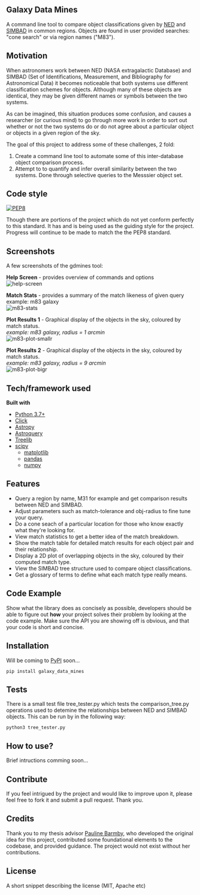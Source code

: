 ## Galaxy Data Mines
A command line tool to compare object classifications given by [NED](https://ned.ipac.caltech.edu) and [SIMBAD](http://simbad.u-strasbg.fr/simbad/) in common regions. Objects are found in user provided searches: "cone search" or via region names ("M83").

## Motivation
When astronomers work between NED (NASA extragalactic Database) and SIMBAD (Set of Identifications, Measurement, and Bibliography for Astronomical Data) it becomes noticeable that both systems use different classification schemes for objects. Although many of these objects are identical, they may be given different names or symbols between the two systems.

As can be imagined, this situation produces some confusion, and causes a researcher (or curious mind) to go through more work in order to sort out whether or not the two systems do or do not agree about a particular object or objects in a given region of the sky.

The goal of this project to address some of these challenges, 2 fold:
1. Create a command line tool to automate some of this inter-database object comparison process.
2. Attempt to to quantify and infer overall similarity between the two systems. Done through selective queries to the Messsier object set.

## Code style
[![PEP8](https://img.shields.io/badge/code%20style-pep8-orange.svg)](https://www.python.org/dev/peps/pep-0008/)  

Though there are portions of the project which do not yet conform perfectly to this standard. It has and is being used as the guiding style for the project. Progress will continue to be made to match the the PEP8 standard.

## Screenshots
A few screenshots of the gdmines tool:

**Help Screen** - provides overview of commands and options  
![help-screen](/docs/screenshots/help-screen.png)

**Match Stats** - provides a summary of the match likeness of given query  
example: m83 galaxy  
![m83-stats](/docs/screenshots/help-screen.png)

**Plot Results 1** - Graphical display of the objects in the sky, coloured by match status.  
*example: m83 galaxy, radius = 1 arcmin*  
![m83-plot-smallr](/docs/screenshots/m83-plot-smallr.png)

**Plot Results 2** - Graphical display of the objects in the sky, coloured by match status.  
*example: m83 galaxy, radius = 9 arcmin*  
![m83-plot-bigr](/docs/screenshots/m83-plot-bigr.png)

## Tech/framework used
<b>Built with</b>
- [Python 3.7+](https://www.python.org/)
- [Click](https://palletsprojects.com/p/click/)
- [Astropy](http://www.astropy.org/index.html)
- [Astroquery](https://astroquery.readthedocs.io/en/latest/#)
- [Treelib](https://treelib.readthedocs.io/en/latest/)
- [scipy](https://www.scipy.org)
   - [matplotlib](https://matplotlib.org/)
   - [pandas](https://pandas.pydata.org)
   - [numpy](https://www.numpy.org/)

## Features
* Query a region by name, M31 for example and get comparison results between NED and SIMBAD.
* Adjust parameters such as match-tolerance and obj-radius to fine tune your query.
* Do a cone seach of a particular location for those who know exactly what they're looking for.
* View match statistics to get a better idea of the match breakdown.
* Show the match table for detailed match results for each object pair and their relationship.
* Display a 2D plot of overlapping objects in the sky, coloured by their computed match type.
* View the SIMBAD tree structure used to compare object classifications.
* Get a glossary of terms to define what each match type really means.

## Code Example
Show what the library does as concisely as possible, developers should be able to figure out **how** your project solves their problem by looking at the code example. Make sure the API you are showing off is obvious, and that your code is short and concise.

## Installation
Will be coming to [PyPI](https://pypi.org) soon...

```
pip install galaxy_data_mines
```

## Tests
There is a small test file tree_tester.py which tests the comparison_tree.py operations used to detemine the relationships between NED and SIMBAD objects. This can be run by in the following way:
```
python3 tree_tester.py
```

## How to use?
Brief intructions comming soon...

## Contribute

If you feel intrigued by the project and would like to improve upon it, please feel free to fork it and submit a pull request. Thank you.

## Credits
Thank you to my thesis advisor [Pauline Barmby](https://github.com/PBarmby), who developed the original idea for this project, contributed some foundational elements to the codebase, and provided guidance. The project would not exist without her contributions.

## License
A short snippet describing the license (MIT, Apache etc)
